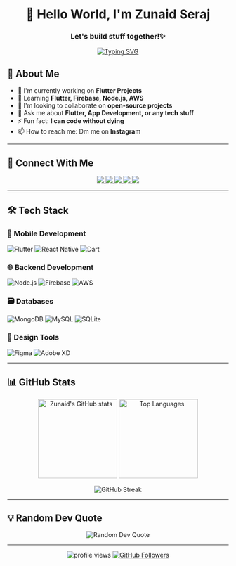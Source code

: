 <h1 align="center">👋 Hello World, I'm Zunaid Seraj </h1>
<h3 align="center"> Let's build stuff together!✨ </h3>

<p align="center">
  <a href="https://git.io/typing-svg"><img src="https://readme-typing-svg.demolab.com?font=Fira+Code&pause=1000&color=000000&center=true&vCenter=true&width=435&lines=Enterpreneur+mindset;Flutter+Developer;Open-Source+Enthusiast;Tech+Writer;Problem+Solver" alt="Typing SVG" /></a>
</p>

## 🌟 About Me

- 🔭 I'm currently working on **Flutter Projects**
- 🌱 Learning **Flutter, Firebase, Node.js, AWS**
- 👯 I'm looking to collaborate on **open-source projects**
- 💬 Ask me about **Flutter, App Development, or any tech stuff**
- ⚡ Fun fact: **I can code without dying**
- 📫 How to reach me: Dm me on **Instagram**

---

## 🔗 Connect With Me

<p align="center">
  <a href="https://www.linkedin.com/in/zunaid-seraj-0a4641368/">
    <img src="https://img.shields.io/badge/LinkedIn-0077B5?style=for-the-badge&logo=linkedin&logoColor=white" />
  </a>
  <a href="https://www.facebook.com/CodeWithImaginary">
    <img src="https://img.shields.io/badge/Facebook-1877F2?style=for-the-badge&logo=facebook&logoColor=white" />
  </a>
  <a href="https://www.instagram.com/codewithimaginary">
    <img src="https://img.shields.io/badge/Instagram-E4405F?style=for-the-badge&logo=instagram&logoColor=white" />
  </a>
  <a href="https://www.youtube.com/@CodeWithImaginary">
    <img src="https://img.shields.io/badge/YouTube-FF0000?style=for-the-badge&logo=youtube&logoColor=white" />
  </a>
  <a href="mailto:thezunaid.dev@gmail.com">
    <img src="https://img.shields.io/badge/Gmail-D14836?style=for-the-badge&logo=gmail&logoColor=white" />
  </a>
</p>

---

## 🛠️ Tech Stack

### 📱 Mobile Development
![Flutter](https://img.shields.io/badge/Flutter-02569B?style=for-the-badge&logo=flutter&logoColor=white)
![React Native](https://img.shields.io/badge/React_Native-20232A?style=for-the-badge&logo=react&logoColor=61DAFB)
![Dart](https://img.shields.io/badge/Dart-0175C2?style=for-the-badge&logo=dart&logoColor=white)

### 🌐 Backend Development
![Node.js](https://img.shields.io/badge/Node.js-339933?style=for-the-badge&logo=nodedotjs&logoColor=white)
![Firebase](https://img.shields.io/badge/Firebase-FFCA28?style=for-the-badge&logo=firebase&logoColor=black)
![AWS](https://img.shields.io/badge/AWS-232F3E?style=for-the-badge&logo=amazonaws&logoColor=white)

### 🗃️ Databases
![MongoDB](https://img.shields.io/badge/MongoDB-4EA94B?style=for-the-badge&logo=mongodb&logoColor=white)
![MySQL](https://img.shields.io/badge/MySQL-4479A1?style=for-the-badge&logo=mysql&logoColor=white)
![SQLite](https://img.shields.io/badge/SQLite-07405E?style=for-the-badge&logo=sqlite&logoColor=white)

### 🎨 Design Tools
![Figma](https://img.shields.io/badge/Figma-F24E1E?style=for-the-badge&logo=figma&logoColor=white)
![Adobe XD](https://img.shields.io/badge/AdobeXD-FF61F6?style=for-the-badge&logo=adobexd&logoColor=white)

---

## 📊 GitHub Stats

<p align="center">
  <img height="180em" src="https://github-readme-stats.vercel.app/api?username=zunaidseraj&show_icons=true&theme=radical&include_all_commits=true&count_private=true" alt="Zunaid's GitHub stats" />
  <img height="180em" src="https://github-readme-stats.vercel.app/api/top-langs/?username=zunaidseraj&layout=compact&theme=radical&langs_count=8" alt="Top Languages" />
</p>

<p align="center">
  <img src="https://github-readme-streak-stats.herokuapp.com/?user=zunaidseraj&theme=radical" alt="GitHub Streak" />
</p>

---

## 💡 Random Dev Quote

<p align="center">
  <img src="https://quotes-github-readme.vercel.app/api?type=horizontal&theme=radical" alt="Random Dev Quote" />
</p>

---

<p align="center">
  <img src="https://komarev.com/ghpvc/?username=zunaidseraj&label=Profile%20views&color=0e75b6&style=flat" alt="profile views" /> 
  <a href="https://github.com/zunaidseraj?tab=followers">
    <img src="https://img.shields.io/github/followers/zunaidseraj?label=Followers&style=social" alt="GitHub Followers">
  </a>
</p>
